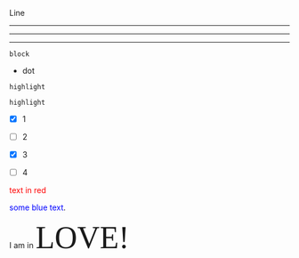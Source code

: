 Line



--- 

--- 

--- 



```
block
```

* dot


`highlight`


`highlight`


- [x] 1
- [ ] 2
- [x] 3
- [ ] 4




<span style="color:red">text in red</span>


<span style="color:blue">some blue text</span>.

I am in <span style="font-family:Papyrus; font-size:4em;">LOVE!</span>

